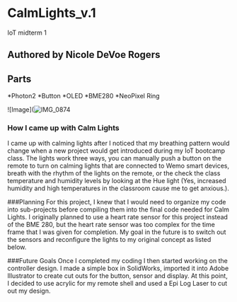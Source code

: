 # CalmLights_v.1
IoT midterm 1
## Authored by Nicole DeVoe Rogers

## Parts
*Photon2
*Button
*OLED
*BME280
*NeoPixel Ring

![Image](![IMG_0874](https://github.com/user-attachments/assets/033349c7-4df8-47a6-ab27-eb72f1b058b8)

### How I came up with Calm Lights
I came up with calming lights after I noticed that my breathing pattern would change when a new project would get introduced during my IoT bootcamp class. The lights work three ways, you can manually push a button on the remote to turn on calming lights that are connected to Wemo smart devices, breath with the rhythm of the lights on the remote, or the check the class temperature and humidity levels by looking at the Hue light (Yes, increased humidity and high temperatures in the classroom cause me to get anxious.).

###Planning
For this project, I knew that I would need to organize my code into sub-projects before compiling them into the final code needed for Calm Lights. I originally planned to use a heart rate sensor for this project instead of the BME 280, but the heart rate sensor was too complex for the time frame that I was given for completion. My goal in the future is to switch out the sensors and reconfigure the lights to my original concept as listed below.

###Future Goals
Once I completed my coding I then started working on the controller design. I made a simple box in SolidWorks, imported it into Adobe Illustrator to create cut outs for the button, sensor and display. At this point, I decided to use acrylic for my remote shell and used a Epi Log Laser to cut out my design.









